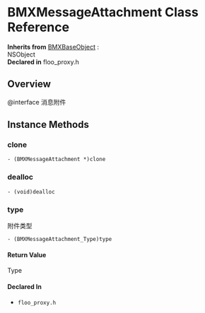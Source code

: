 # BMXMessageAttachment Class Reference

  **Inherits from** <a href="../Classes/BMXBaseObject.md">BMXBaseObject</a> :   
NSObject  
  **Declared in** floo_proxy.h  

## Overview

@interface 消息附件

## Instance Methods

<a name="//api/name/clone" title="clone"></a>
### clone

`- (BMXMessageAttachment *)clone`

<a name="//api/name/dealloc" title="dealloc"></a>
### dealloc

`- (void)dealloc`

<a name="//api/name/type" title="type"></a>
### type

附件类型

`- (BMXMessageAttachment_Type)type`

#### Return Value
Type

#### Declared In
* `floo_proxy.h`

